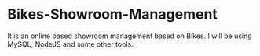 # Bikes-Showroom-Management
It is an online based showroom management based on Bikes. I will be using MySQL, NodeJS and some other tools. 
